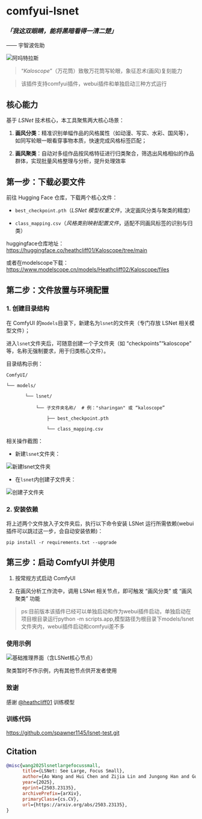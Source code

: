 # comfyui-lsnet

### *「我这双眼睛，能将黑暗看得一清二楚」*

  —— 宇智波佐助

![阿吗特拉斯](https://github.com/user-attachments/assets/a9d16b72-b577-4458-bc10-604eb82fefea)

> “*Kaloscope*”（万花筒）致敬万花筒写轮眼，象征忍术(画风)复刻能力

> 该插件支持comfyui插件，webui插件和单独启动三种方式运行

## 核心能力

基于 *LSNet* 技术核心，本工具聚焦两大核心场景：

1. **画风分类**：精准识别单幅作品的风格属性（如动漫、写实、水彩、国风等），如同写轮眼一眼看穿事物本质，快速完成风格标签匹配；

2. **画风聚类**：自动对多组作品按风格特征进行归类聚合，筛选出风格相似的作品群体，实现批量风格整理与分析，提升处理效率

## 第一步：下载必要文件

前往 Hugging Face 仓库，下载两个核心文件：

* `best_checkpoint.pth`（*LSNet 模型权重文件*，决定画风分类与聚类的精度）

* `class_mapping.csv`（*风格类别映射配置文件*，适配不同画风标签的识别与归类）

huggingface仓库地址：https://huggingface.co/heathcliff01/Kaloscope/tree/main

或者在modelscope下载：https://www.modelscope.cn/models/Heathcliff02/Kaloscope/files

## 第二步：文件放置与环境配置

### 1. 创建目录结构

在 ComfyUI 的`models`目录下，新建名为`lsnet`的文件夹（专门存放 LSNet 相关模型文件）；

进入`lsnet`文件夹后，可随意创建一个子文件夹（如 “checkpoints”“kaloscope” 等，名称无强制要求，用于归类核心文件）。

目录结构示例：


```
ComfyUI/

└── models/

       └── lsnet/

           └── 子文件夹名称/  # 例："sharingan" 或 “kaloscope”

               ├── best_checkpoint.pth

               └── class_mapping.csv
```

相关操作截图：

* 新建`lsnet`文件夹：

![新建lsnet文件夹](https://github.com/user-attachments/assets/d959be3c-156c-4c54-9076-f9f5a25000a9)

* 在`lsnet`内创建子文件夹：

![创建子文件夹](https://github.com/user-attachments/assets/f64d8e9c-8047-424b-b9b0-8a6ec1732ef0)

### 2. 安装依赖

将上述两个文件放入子文件夹后，执行以下命令安装 LSNet 运行所需依赖(webui插件可以跳过这一步，会自动安装依赖)：

```
pip install -r requirements.txt --upgrade
```

## 第三步：启动 ComfyUI 并使用

1. 按常规方式启动 ComfyUI

2. 在画风分析工作流中，调用 LSNet 相关节点，即可触发 “画风分类” 或 “画风聚类” 功能

> ps:目前版本该插件已经可以单独启动和作为webui插件启动，单独启动在项目根目录运行python -m scripts.app,模型路径为根目录下models/lsnet文件夹内，webui插件启动和comfyui差不多

### 使用示例

![基础推理界面（含LSNet核心节点）](https://github.com/user-attachments/assets/28cc2820-ff5d-4290-8ac2-339763947e91)

聚类暂时不作示例，内有其他节点供开发者使用

### 致谢

感谢 [@heathcliff01](https://huggingface.co/heathcliff01) 训练模型

### 训练代码

https://github.com/spawner1145/lsnet-test.git

## Citation

```BibTeX
@misc{wang2025lsnetlargefocussmall,
      title={LSNet: See Large, Focus Small}, 
      author={Ao Wang and Hui Chen and Zijia Lin and Jungong Han and Guiguang Ding},
      year={2025},
      eprint={2503.23135},
      archivePrefix={arXiv},
      primaryClass={cs.CV},
      url={https://arxiv.org/abs/2503.23135}, 
}
```
